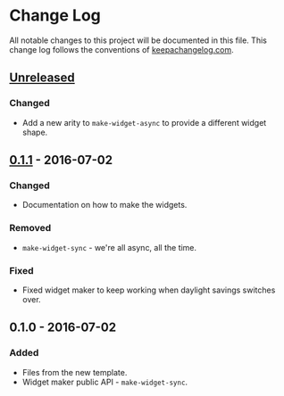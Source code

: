 # Change Log
All notable changes to this project will be documented in this file. This change log follows the conventions of [keepachangelog.com](http://keepachangelog.com/).

## [Unreleased]
### Changed
- Add a new arity to `make-widget-async` to provide a different widget shape.

## [0.1.1] - 2016-07-02
### Changed
- Documentation on how to make the widgets.

### Removed
- `make-widget-sync` - we're all async, all the time.

### Fixed
- Fixed widget maker to keep working when daylight savings switches over.

## 0.1.0 - 2016-07-02
### Added
- Files from the new template.
- Widget maker public API - `make-widget-sync`.

[Unreleased]: https://github.com/your-name/firedamp/compare/0.1.1...HEAD
[0.1.1]: https://github.com/your-name/firedamp/compare/0.1.0...0.1.1
